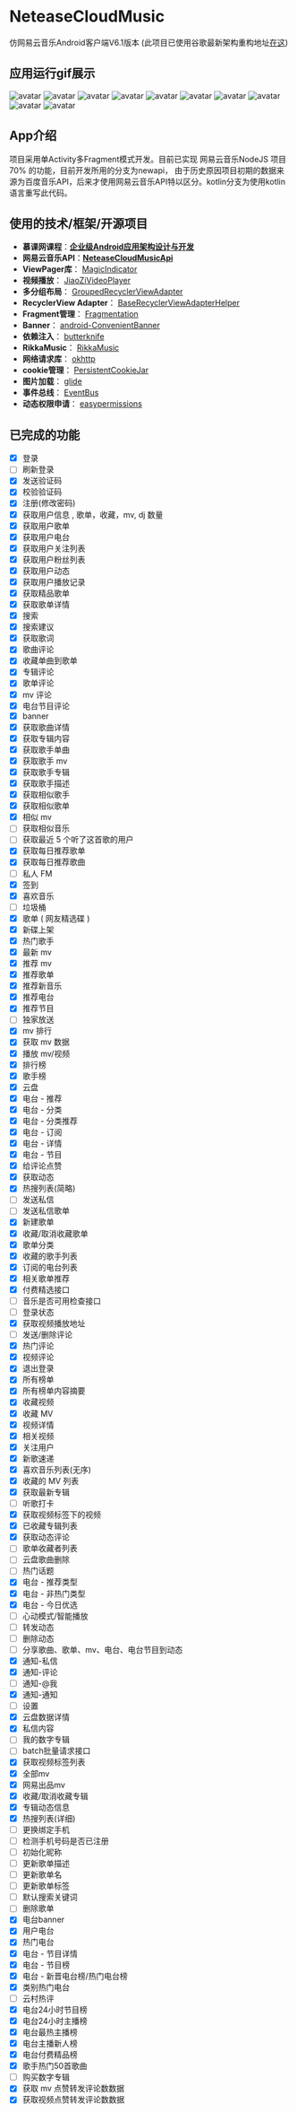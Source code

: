 # NeteaseCloudMusic
仿网易云音乐Android客户端V6.1版本 (此项目已使用谷歌最新架构重构地址[在这](https://github.com/zion223/NeteaseCloudMusic-MVVM))


## 应用运行gif展示

![avatar](/screenshot/发现1.gif) ![avatar](/screenshot/发现2.gif)
![avatar](/screenshot/发现3.gif) ![avatar](/screenshot/云村.gif)
![avatar](/screenshot/电台.gif) ![avatar](/screenshot/搜索1.gif)
![avatar](/screenshot/搜索2.gif) ![avatar](/screenshot/视频1.gif)
![avatar](/screenshot/视频2.gif) ![avatar](/screenshot/通知.gif)


## App介绍
项目采用单Activity多Fragment模式开发。目前已实现 网易云音乐NodeJS 项目70% 的功能，目前开发所用的分支为newapi，
由于历史原因项目初期的数据来源为百度音乐API，后来才使用网易云音乐API特以区分。kotlin分支为使用kotlin语言重写此代码。


## 使用的技术/框架/开源项目

 - **慕课网课程**：[**企业级Android应用架构设计与开发**](https://coding.imooc.com/class/364.html) 
 - **网易云音乐API**：[**NeteaseCloudMusicApi**](https://github.com/Binaryify/NeteaseCloudMusicApi) 
 - **ViewPager库**： [MagicIndicator](https://github.com/hackware1993/MagicIndicator)
 - **视频播放**： [JiaoZiVideoPlayer](https://github.com/Jzvd/JiaoZiVideoPlayer)
 - **多分组布局**： [GroupedRecyclerViewAdapter](https://github.com/donkingliang/GroupedRecyclerViewAdapter)
 - **RecyclerView Adapter**： [BaseRecyclerViewAdapterHelper](https://github.com/CymChad/BaseRecyclerViewAdapterHelper)
 - **Fragment管理**： [Fragmentation](https://github.com/YoKeyword/Fragmentation)
 - **Banner**： [android-ConvenientBanner](https://github.com/saiwu-bigkoo/Android-ConvenientBannern)
 - **依赖注入**： [butterknife](https://github.com/JakeWharton/butterknife)
 - **RikkaMusic**： [RikkaMusic](https://github.com/Rikkatheworld/RikkaMusic)
 - **网络请求库**： [okhttp](https://github.com/square/okhttp)
 - **cookie管理**： [PersistentCookieJar](https://github.com/franmontiel/PersistentCookieJar)
 - **图片加载**： [glide](https://github.com/bumptech/glide)
 - **事件总线**： [EventBus](https://github.com/greenrobot/EventBus)
 - **动态权限申请**： [easypermissions](https://github.com/googlesamples/easypermissions)
 
## 已完成的功能

* [x] 登录
* [ ] 刷新登录
* [x] 发送验证码
* [x] 校验验证码
* [x] 注册(修改密码)
* [x] 获取用户信息 , 歌单，收藏，mv, dj 数量
* [x] 获取用户歌单
* [x] 获取用户电台
* [x] 获取用户关注列表
* [x] 获取用户粉丝列表
* [x] 获取用户动态
* [x] 获取用户播放记录
* [x] 获取精品歌单
* [x] 获取歌单详情
* [x] 搜索
* [x] 搜索建议
* [x] 获取歌词
* [x] 歌曲评论
* [x] 收藏单曲到歌单
* [x] 专辑评论
* [x] 歌单评论
* [x] mv 评论
* [x] 电台节目评论
* [x] banner
* [x] 获取歌曲详情
* [x] 获取专辑内容
* [x] 获取歌手单曲
* [x] 获取歌手 mv
* [x] 获取歌手专辑
* [x] 获取歌手描述
* [x] 获取相似歌手
* [x] 获取相似歌单
* [x] 相似 mv
* [ ] 获取相似音乐
* [ ] 获取最近 5 个听了这首歌的用户
* [x] 获取每日推荐歌单
* [x] 获取每日推荐歌曲
* [ ] 私人 FM
* [x] 签到
* [x] 喜欢音乐
* [ ] 垃圾桶
* [x] 歌单 ( 网友精选碟 )
* [x] 新碟上架
* [x] 热门歌手
* [x] 最新 mv
* [x] 推荐 mv
* [x] 推荐歌单
* [x] 推荐新音乐
* [x] 推荐电台
* [x] 推荐节目
* [ ] 独家放送
* [x] mv 排行
* [x] 获取 mv 数据
* [x] 播放 mv/视频
* [x] 排行榜
* [x] 歌手榜
* [x] 云盘
* [x] 电台 - 推荐
* [x] 电台 - 分类
* [x] 电台 - 分类推荐
* [x] 电台 - 订阅
* [x] 电台 - 详情
* [x] 电台 - 节目
* [x] 给评论点赞
* [x] 获取动态
* [x] 热搜列表(简略)
* [ ] 发送私信
* [ ] 发送私信歌单
* [x] 新建歌单
* [x] 收藏/取消收藏歌单
* [x] 歌单分类
* [x] 收藏的歌手列表
* [x] 订阅的电台列表
* [x] 相关歌单推荐
* [x] 付费精选接口
* [ ] 音乐是否可用检查接口
* [ ] 登录状态
* [x] 获取视频播放地址
* [ ] 发送/删除评论
* [x] 热门评论
* [x] 视频评论
* [x] 退出登录
* [x] 所有榜单
* [x] 所有榜单内容摘要
* [x] 收藏视频
* [x] 收藏 MV
* [x] 视频详情
* [x] 相关视频
* [x] 关注用户
* [x] 新歌速递
* [x] 喜欢音乐列表(无序)
* [x] 收藏的 MV 列表
* [x] 获取最新专辑
* [ ] 听歌打卡
* [x] 获取视频标签下的视频
* [x] 已收藏专辑列表
* [x] 获取动态评论
* [ ] 歌单收藏者列表
* [ ] 云盘歌曲删除
* [ ] 热门话题
* [x] 电台 - 推荐类型
* [x] 电台 - 非热门类型
* [x] 电台 - 今日优选
* [ ] 心动模式/智能播放
* [ ] 转发动态
* [ ] 删除动态
* [ ] 分享歌曲、歌单、mv、电台、电台节目到动态
* [x] 通知-私信
* [x] 通知-评论
* [ ] 通知-@我
* [x] 通知-通知
* [ ] 设置
* [x] 云盘数据详情
* [x] 私信内容
* [ ] 我的数字专辑
* [ ] batch批量请求接口
* [x] 获取视频标签列表
* [x] 全部mv
* [x] 网易出品mv
* [x] 收藏/取消收藏专辑
* [x] 专辑动态信息
* [x] 热搜列表(详细)
* [ ] 更换绑定手机
* [ ] 检测手机号码是否已注册
* [ ] 初始化昵称
* [ ] 更新歌单描述
* [ ] 更新歌单名
* [ ] 更新歌单标签
* [ ] 默认搜索关键词
* [ ] 删除歌单
* [x] 电台banner
* [x] 用户电台
* [x] 热门电台
* [x] 电台 - 节目详情
* [x] 电台 - 节目榜
* [x] 电台 - 新晋电台榜/热门电台榜
* [x] 类别热门电台
* [ ] 云村热评
* [x] 电台24小时节目榜
* [x] 电台24小时主播榜
* [x] 电台最热主播榜
* [x] 电台主播新人榜
* [x] 电台付费精品榜
* [x] 歌手热门50首歌曲
* [ ] 购买数字专辑
* [x] 获取 mv 点赞转发评论数数据
* [x] 获取视频点赞转发评论数数据
